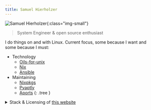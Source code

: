 ```yaml
---
title: Samuel Hierholzer
---
```

![Samuel Hierholzer](/assets/images/me.jpeg){:class="img-small"}
> System Engineer & open source enthusiast

I do things on and with Linux.
Current focus, some because I want and some because I must:

- Technology
    - [Oils-for-unix](https://oils.pub)
    - [Nix](https://nix.dev/)
    - [Ansible](https://docs.ansible.com/)
- Maintaining
    - [Nixpkgs](https://github.com/search?q=repo%3ANixOS%2Fnixpkgs%20Melkor333&type=code)
    - [Pyaptly](https://github.com/adfinis/pyaptly)
    - [Aports](https://gitlab.alpinelinux.org/search?search=samuel+hierholzer&nav_source=navbar&project_id=1&group_id=2&search_code=true&repository_ref=master)
{: .tree }
<div id="footer">
<details markdown=1>
<summary> Stack & Licensing of <a href="https://github.com/Melkor333/yosemitesam.ch/">this website</a></summary>
- [Monaspace](https://monaspace.githubnext.com/) Fonts: -> **[OFL](/FONT-LICENSE.txt)**
- [The Monospace Web](https://github.com/owickstrom/the-monospace-web) theme with a few adjustments -> [MIT](/MONOSPACE-LICENSE.txt)
- [bw](https://github.com/jwarby/jekyll-pygments-themes/blob/master/bw.css) with added colors. -> [Unlicense](/UNLICENSE.txt)
- Layout (`_layouts`/`_includes`/`archive.html`) -> **[MIT](/LICENSE.txt)**
- Contents (`*.md`)
   - Code snippets -> **[MIT](/LICENSE.txt)** (if even applicable)
   - Rest -> Copyright © by me
{: .tree}
</details>
</div>
